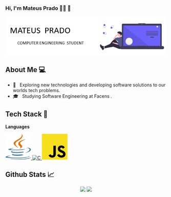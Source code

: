 ### Hi, I'm Mateus Prado :man_technologist: :rocket:


![capa](https://github.com/M4teusPrado/M4teusPrado/blob/main/capa.png)


## About Me 💻

- 🤔 &nbsp; Exploring new technologies and developing software solutions to our worlds tech problems.
- 🎓 &nbsp; Studying Software Engineering at Facens .



## Tech Stack 🧰

**Languages**

<a href="https://www.java.com/en/">
  <img
    alt="Java"
    height="80"
    width="80"
    src="https://raw.githubusercontent.com/vatsa287/vatsa287/master/assets/java.svg" />
</a>
<a href="https://www.cprogramming.com/">
  <img
    alt="C"
    height="80"
    width="80"
    src="https://raw.githubusercontent.com/vatsa287/vatsa287/master/assets/c-original.svg?raw=true?sanitize=true" />
</a>
<a href="https://www.javascript.com/">
  <img
    alt="JavaScript"
    height="80"
    width="80"
    src="https://raw.githubusercontent.com/vatsa287/vatsa287/master/assets/javascript.svg" />
</a>





## Github Stats 📈

<p align = "center">
  <img src = "https://github-readme-stats.vercel.app/api?username=M4teusPrado&show_icons=true&theme=light&line_height=40">
  <img src = "https://github-readme-stats.vercel.app/api/top-langs/?username=M4teusPrado&theme=light">
</p>
